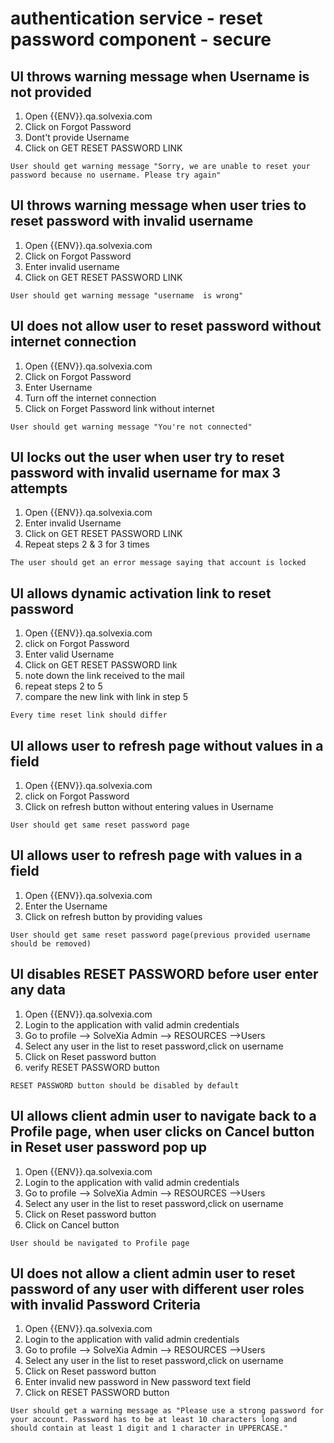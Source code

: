 # authentication service - reset password component - secure 

## UI throws warning message  when Username is not provided

1. Open {{ENV}}.qa.solvexia.com 
2. Click on Forgot Password
3. Dont't provide Username
4. Click on GET RESET PASSWORD LINK

`User should get warning message "Sorry, we are unable to reset your password because no username. Please try again" `

## UI throws warning message when user tries to reset password with invalid username

1. Open {{ENV}}.qa.solvexia.com 
2. Click on Forgot Password
3. Enter invalid username 
4. Click on GET RESET PASSWORD LINK

`User should get warning message "username  is wrong" `

## UI does not allow user to reset password without internet connection

1. Open {{ENV}}.qa.solvexia.com 
2. Click on Forgot Password
3. Enter Username 
4. Turn off the internet connection
5. Click on Forget Password link without internet

`User should get warning message "You're not connected" `

## UI locks out the user when user try to reset password with invalid username for max 3 attempts

1. Open {{ENV}}.qa.solvexia.com
2. Enter invalid Username
3. Click on GET RESET PASSWORD LINK 
4. Repeat steps 2 & 3 for 3 times

`The user should get an error message saying that account is locked`

## UI allows dynamic activation link to reset password

1. Open {{ENV}}.qa.solvexia.com 
2. click on Forgot Password
3. Enter valid Username
4. Click on GET RESET PASSWORD link 
5. note down the link received to the mail
6. repeat steps 2 to 5
7. compare the new link with link in step 5

`Every time reset link should differ `

## UI allows user to refresh page without values in a field

1. Open {{ENV}}.qa.solvexia.com 
2. click on Forgot Password
3. Click on refresh button without entering values in Username

`User should get same reset password page`

## UI allows user to refresh page with values in a field

1. Open {{ENV}}.qa.solvexia.com
2. Enter the Username 
3. Click on refresh button by providing values 

`User should get same reset password page(previous provided username should be removed)`

## UI disables RESET PASSWORD  before user enter any data 

1. Open {{ENV}}.qa.solvexia.com
2. Login to the application with valid admin credentials
3. Go to profile --> SolveXia Admin --> RESOURCES -->Users 
4. Select any user in the list to reset password,click on username
5. Click on Reset password button
6. verify RESET PASSWORD button

`RESET PASSWORD button should be disabled by default`

## UI allows client admin user to navigate back to a Profile page, when user clicks on Cancel button in Reset user password pop up

1. Open {{ENV}}.qa.solvexia.com
2. Login to the application with valid admin credentials
3. Go to profile --> SolveXia Admin --> RESOURCES -->Users 
4. Select any user in the list to reset password,click on username
5. Click on Reset password button
6. Click on Cancel button

`User should be navigated to Profile page`

## UI does not allow a client admin user to reset password of any user with different user roles with invalid Password Criteria
 
1. Open {{ENV}}.qa.solvexia.com
2. Login to the application with valid admin credentials
3. Go to profile --> SolveXia Admin --> RESOURCES -->Users 
4. Select any user in the list to reset password,click on username
5. Click on Reset password button
6. Enter invalid new password in New password text field
7. Click on RESET PASSWORD button

`User should get a warning message as "Please use a strong password for your account. Password has to be at least 10 characters long and should contain at least 1 digit and 1 character in UPPERCASE."`

